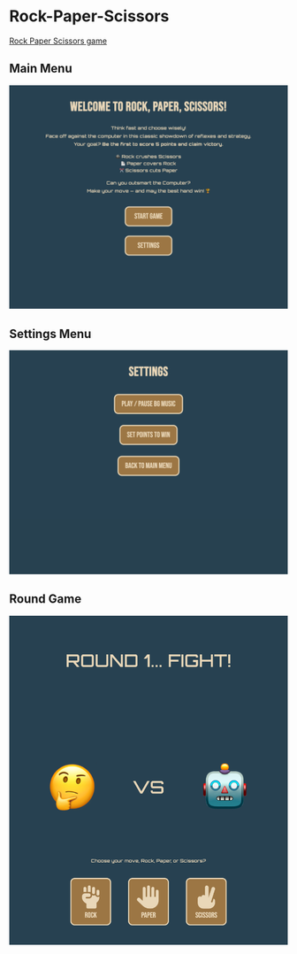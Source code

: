 # Rock-Paper-Scissors
[Rock Paper Scissors game
](https://middledcoder.github.io/Rock-Paper-Scissors/)

## Main Menu
![Main Menu](https://github.com/MiddleDcoder/Rock-Paper-Scissors/blob/main/screenshots/main-menu.png)

## Settings Menu
![Settings](https://github.com/MiddleDcoder/Rock-Paper-Scissors/blob/main/screenshots/settings.png)

## Round Game
![Round Game](https://github.com/MiddleDcoder/Rock-Paper-Scissors/blob/main/screenshots/round-game.png)
